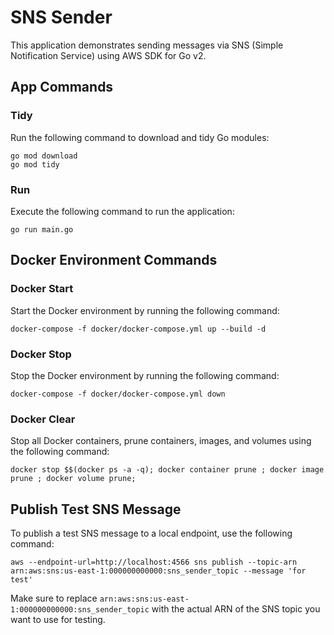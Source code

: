 # SNS Sender

This application demonstrates sending messages via SNS (Simple Notification Service) using AWS SDK for Go v2.

## App Commands

### Tidy

Run the following command to download and tidy Go modules:

```shell
go mod download
go mod tidy
```

### Run

Execute the following command to run the application:

```shell
go run main.go
```

## Docker Environment Commands

### Docker Start

Start the Docker environment by running the following command:

```shell
docker-compose -f docker/docker-compose.yml up --build -d
```

### Docker Stop

Stop the Docker environment by running the following command:

```shell
docker-compose -f docker/docker-compose.yml down
```

### Docker Clear

Stop all Docker containers, prune containers, images, and volumes using the following command:

```shell
docker stop $$(docker ps -a -q); docker container prune ; docker image prune ; docker volume prune;
```

## Publish Test SNS Message

To publish a test SNS message to a local endpoint, use the following command:

```shell
aws --endpoint-url=http://localhost:4566 sns publish --topic-arn arn:aws:sns:us-east-1:000000000000:sns_sender_topic --message 'for test'
```

Make sure to replace `arn:aws:sns:us-east-1:000000000000:sns_sender_topic` with the actual ARN of the SNS topic you want to use for testing.

